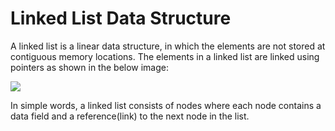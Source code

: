 # Linked List Data Structure

A linked list is a linear data structure, in which the elements are not stored at contiguous memory locations. The elements in a linked list are linked using pointers as shown in the below image:

![](https://media.geeksforgeeks.org/wp-content/cdn-uploads/gq/2013/03/Linkedlist.png)

In simple words, a linked list consists of nodes where each node contains a data field and a reference(link) to the next node in the list.

